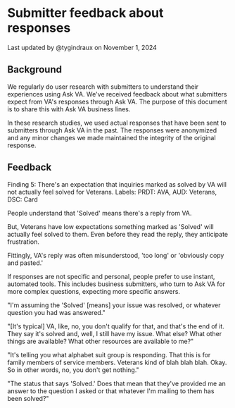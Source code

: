 # Submitter feedback about responses

Last updated by @tygindraux on November 1, 2024

## Background

We regularly do user research with submitters to understand their experiences using Ask VA. We've received feedback about what submitters expect from VA's responses through Ask VA. The purpose of this document is to share this with Ask VA business lines.

In these research studies, we used actual responses that have been sent to submitters through Ask VA in the past. The responses were anonymized and any minor changes we made maintained the integrity of the original response.

## Feedback

Finding 5: There's an expectation that inquiries marked as solved by VA will not actually feel solved for Veterans.
Labels: PRDT: AVA, AUD: Veterans, DSC: Card

People understand that 'Solved' means there's a reply from VA.

But, Veterans have low expectations something marked as 'Solved' will actually feel solved to them. Even before they read the reply, they anticipate frustration.

Fittingly, VA's reply was often misunderstood, 'too long' or 'obviously copy and pasted.'

If responses are not specific and personal, people prefer to use instant, automated tools. This includes business submitters, who turn to Ask VA for more complex questions, expecting more specific answers.

"I'm assuming the 'Solved' [means] your issue was resolved, or whatever question you had was answered."

"[It's typical] VA, like, no, you don't qualify for that, and that's the end of it. They say it's solved and, well, I still have my issue. What else? What other things are available? What other resources are available to me?"

"It's telling you what alphabet suit group is responding. That this is for family members of service members. Veterans kind of blah blah blah. Okay. So in other words, no, you don't get nothing."

"The status that says 'Solved.' Does that mean that they've provided me an answer to the question I asked or that whatever I'm mailing to them has been solved?"

